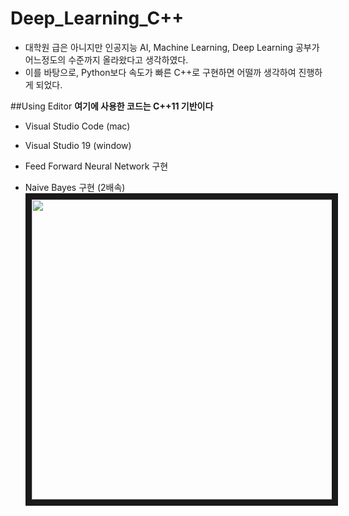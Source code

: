 # Deep_Learning_C++

- 대학원 급은 아니지만 인공지능 AI, Machine Learning, Deep Learning 공부가 어느정도의 수준까지 올라왔다고 생각하였다.
- 이를 바탕으로, Python보다 속도가 빠른 C++로 구현하면 어떨까 생각하여 진행하게 되었다.



##Using Editor
**여기에 사용한 코드는 C++11 기반이다**
- Visual Studio Code   (mac)
- Visual Studio 19     (window)



- Feed Forward Neural Network 구현


- Naive Bayes 구현 (2배속)
<a href="https://www.youtube.com/embed/uhv_9Mhi-Q4" target="_blank"><img src="https://user-images.githubusercontent.com/63298243/93894335-9300a180-fd29-11ea-811e-b8c80c88106e.png" width="854" height="480" border="10" /></a>